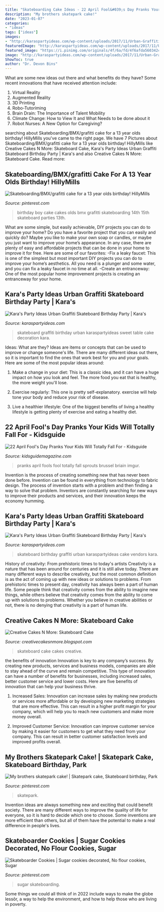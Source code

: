 ```yaml
---
title: "Skateboarding Cake Ideas - 22 April Fool&#039;s Day Pranks Your Kids Will Totally Fall For"
description: "My brothers skatepark cake!"
date: "2023-01-07"
categories:
- "ideas"
tags: ["ideas"]
images:
- "http://karaspartyideas.com/wp-content/uploads/2017/11/Urban-Graffiti-Skateboard-Birthday-Party-via-Karas-Party-Ideas-KarasPartyIdeas.com12.jpg"
featuredImage: "http://karaspartyideas.com/wp-content/uploads/2017/11/Urban-Graffiti-Skateboard-Birthday-Party-via-Karas-Party-Ideas-KarasPartyIdeas.com12.jpg"
featured_image: "https://i.pinimg.com/originals/4f/6a/fd/4f6afda560342cb7be091b7334e109fc.jpg"
image: "http://karaspartyideas.com/wp-content/uploads/2017/11/Urban-Graffiti-Skateboard-Birthday-Party-via-Karas-Party-Ideas-KarasPartyIdeas.com12.jpg"
ShowToc: true
author: "Dr. Devon Bins"
---
```



What are some new ideas out there and what benefits do they have?
Some recent innovations that have received attention include: 
1. Virtual Reality 
2. Augmented Reality 
3. 3D Printing 
4. Robo-Tutoriming 
5. Brain Drain: The Importance of Talent Mobility 
6. Climate Change: How to View It and What Needs to be done about it 
7. Robot Nurses: A New Option for Caregiving?

	

		
searching about Skateboarding/BMX/grafitti cake for a 13 year olds birthday! HillyMills you've came to the right page. We have 7 Pictures about Skateboarding/BMX/grafitti cake for a 13 year olds birthday! HillyMills like Creative Cakes N More: Skateboard Cake, Kara&#039;s Party Ideas Urban Graffiti Skateboard Birthday Party | Kara&#039;s and also Creative Cakes N More: Skateboard Cake. Read more:
		
    
## Skateboarding/BMX/grafitti Cake For A 13 Year Olds Birthday! HillyMills

<img loading=lazy src="https://i.pinimg.com/originals/0a/aa/ec/0aaaecbb4897dce35be7968559dd175f.jpg" onerror="this.onerror=null;this.src='https://tse2.mm.bing.net/th?id=OIP.JiIxMAgsTUBnvZ2OKRPzIgHaJ4&amp;pid=15.1';" alt="Skateboarding/BMX/grafitti cake for a 13 year olds birthday! HillyMills">

_Source: pinterest.com_

>birthday boy cake cakes olds bmx grafitti skateboarding 14th 15th skateboard parties 13th. 

	

What are some simple, but easily achievable, DIY projects you can do to improve your home?
Do you have a favorite project that you can easily and quickly do? Maybe you like to make your own soap or candles, or maybe you just want to improve your home’s appearance. In any case, there are plenty of easy and affordable projects that can be done in your home to improve it for free. Here are some of our favorites: 
-Fix a leaky faucet: This is one of the simplest but most important DIY projects you can do to improve your home’s aesthetics. All you need is a plunger and some water, and you can fix a leaky faucet in no time at all. 
-Create an entranceway: One of the most popular home improvement projects is creating an entranceway for your home.

    
## Kara&#039;s Party Ideas Urban Graffiti Skateboard Birthday Party | Kara&#039;s

<img loading=lazy src="http://karaspartyideas.com/wp-content/uploads/2017/11/Urban-Graffiti-Skateboard-Birthday-Party-via-Karas-Party-Ideas-KarasPartyIdeas.com12.jpg" onerror="this.onerror=null;this.src='https://tse4.mm.bing.net/th?id=OIP.GdXDHLhOK96YnDxN4Ynl4gHaNK&amp;pid=15.1';" alt="Kara&#039;s Party Ideas Urban Graffiti Skateboard Birthday Party | Kara&#039;s">

_Source: karaspartyideas.com_

>skateboard graffiti birthday urban karaspartyideas sweet table cake decoration kara. 

	

Ideas: What are they?
Ideas are items or concepts that can be used to improve or change someone's life. There are many different ideas out there, so it is important to find the ones that work best for you and your goals. Here are some of the most popular ideas around:
1. Make a change in your diet: This is a classic idea, and it can have a huge impact on how you look and feel. The more food you eat that is healthy, the more weight you'll lose.

2. Exercise regularly: This one is pretty self-explanatory. exercise will help tone your body and reduce your risk of disease.

3. Live a healthier lifestyle: One of the biggest benefits of living a healthy lifestyle is getting plenty of exercise and eating a healthy diet.

    
## 22 April Fool&#039;s Day Pranks Your Kids Will Totally Fall For - Kidsguide

<img loading=lazy src="https://kidsguidemagazine.com/wp-content/uploads/2020/03/april-fools-pranks-kids-brussel-sprouts-1024x1024.jpg" onerror="this.onerror=null;this.src='https://tse2.mm.bing.net/th?id=OIP.tQg6vrnZZEtBH-JnWJ6X8AHaHa&amp;pid=15.1';" alt="22 April Fool&#039;s Day Pranks Your Kids Will Totally Fall For - Kidsguide">

_Source: kidsguidemagazine.com_

>pranks april fools fool totally fall sprouts brussel briain imgur. 

	

Invention is the process of creating something new that has never been done before. Invention can be found in everything from technology to fabric design. The process of invention starts with a problem and then finding a way to solve that problem. Inventors are constantly searching for new ways to improve their products and services, and their innovation keeps the economy humming.

    
## Kara&#039;s Party Ideas Urban Graffiti Skateboard Birthday Party | Kara&#039;s

<img loading=lazy src="https://karaspartyideas.com/wp-content/uploads/2017/11/Urban-Graffiti-Skateboard-Birthday-Party-via-Karas-Party-Ideas-KarasPartyIdeas.com10.jpg" onerror="this.onerror=null;this.src='https://tse4.mm.bing.net/th?id=OIP.-SV_LDwAsbESieLo591rmQHaNK&amp;pid=15.1';" alt="Kara&#039;s Party Ideas Urban Graffiti Skateboard Birthday Party | Kara&#039;s">

_Source: karaspartyideas.com_

>skateboard birthday graffiti urban karaspartyideas cake vendors kara. 

	

History of creativity: From prehistoric times to today's artists
Creativity is a nature that has been around for centuries and it is still alive today. There are many different ways to describe creativity, but the most common definition is as the act of coming up with new ideas or solutions to problems. From prehistoric times to present day, creativity has always been a part of human life. Some people think that creativity comes from the ability to imagine new things, while others believe that creativity comes from the ability to come up with solutions to problems. Whether you believe in creative abilities or not, there is no denying that creativity is a part of human life.

    
## Creative Cakes N More: Skateboard Cake

<img loading=lazy src="http://1.bp.blogspot.com/_c1uovEmNnyg/TEpR9ffLEPI/AAAAAAAAAT8/ebJfIT-5V6A/s1600/100_7579.JPG" onerror="this.onerror=null;this.src='https://tse2.mm.bing.net/th?id=OIP.LXGy1FiQmUEUr91hmgwRKQHaFj&amp;pid=15.1';" alt="Creative Cakes N More: Skateboard Cake">

_Source: creativecakesnmore.blogspot.com_

>skateboard cake cakes creative. 

	

the benefits of innovation
Innovation is key to any company’s success. By creating new products, services and business models, companies are able to stay ahead of the curve and remain competitive. This type of innovation can have a number of benefits for businesses, including increased sales, better customer service and lower costs. Here are five benefits of innovation that can help your business thrive.
1. Increased Sales: Innovation can increase sales by making new products or services more affordable or by developing new marketing strategies that are more effective. This can result in a higher profit margin for your company, which will help you to reach new customers and make more money overall.

2. Improved Customer Service: Innovation can improve customer service by making it easier for customers to get what they need from your company. This can result in better customer satisfaction levels and improved profits overall.


    
## My Brothers Skatepark Cake! | Skatepark Cake, Skateboard Birthday, Park

<img loading=lazy src="https://i.pinimg.com/originals/4f/6a/fd/4f6afda560342cb7be091b7334e109fc.jpg" onerror="this.onerror=null;this.src='https://tse4.mm.bing.net/th?id=OIP._DNJLeb8993-75CP81AwCgHaFt&amp;pid=15.1';" alt="My brothers skatepark cake! | Skatepark cake, Skateboard birthday, Park">

_Source: pinterest.com_

>skatepark. 

	

Invention ideas are always something new and exciting that could benefit society. There are many different ways to improve the quality of life for everyone, so it is hard to decide which one to choose. Some inventions are more efficient than others, but all of them have the potential to make a real difference in people's lives.

    
## Skateboarder Cookies | Sugar Cookies Decorated, No Flour Cookies, Sugar

<img loading=lazy src="https://i.pinimg.com/originals/2f/db/03/2fdb03628e5fcee930e283c3f49818d6.jpg" onerror="this.onerror=null;this.src='https://tse1.mm.bing.net/th?id=OIP.FgxaOcj6avpDwZl9HvciOgHaFU&amp;pid=15.1';" alt="Skateboarder Cookies | Sugar cookies decorated, No flour cookies, Sugar">

_Source: pinterest.com_

>sugar skateboarding. 

	

Some things we could all think of in 2022 include ways to make the globe lessôr, a way to help the environment, and how to help those who are living in poverty.


